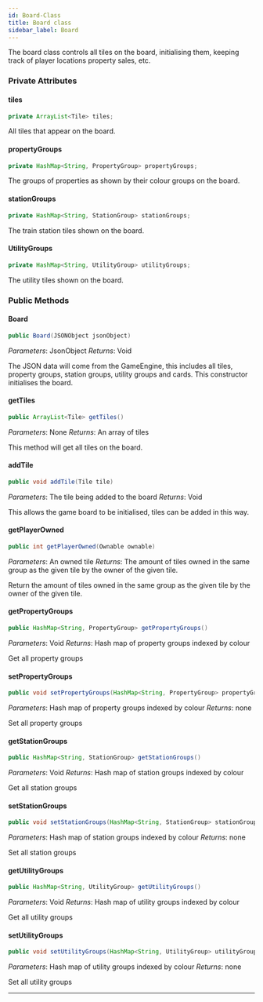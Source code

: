 ```yaml
---
id: Board-Class
title: Board class
sidebar_label: Board 
---
```


The board class controls all tiles on the board, initialising them, keeping track of player locations property sales, etc. 

### Private Attributes 
#### tiles
```java
private ArrayList<Tile> tiles;
```
All tiles that appear on the board.

#### propertyGroups
```java
private HashMap<String, PropertyGroup> propertyGroups;
```
The groups of properties as shown by their colour groups on the board.

#### stationGroups
```java
private HashMap<String, StationGroup> stationGroups;
```
The train station tiles shown on the board.

#### UtilityGroups
```java
private HashMap<String, UtilityGroup> utilityGroups;
```
The utility tiles shown on the board.

### Public Methods 

#### Board
```java
public Board(JSONObject jsonObject)
```
*Parameters*: JsonObject
*Returns*: Void

The JSON data will come from the GameEngine, this includes all tiles, property groups, station groups, utility groups and cards. This constructor initialises the board.

#### getTiles
```java
public ArrayList<Tile> getTiles()
```
*Parameters*: None
*Returns*: An array of tiles

This method will get all tiles on the board.


#### addTile
```java
public void addTile(Tile tile)
```
*Parameters*: The tile being added to the board
*Returns*: Void

This allows the game board to be initialised, tiles can be added in this way.

#### getPlayerOwned
```java
public int getPlayerOwned(Ownable ownable)
```
*Parameters*: An owned tile
*Returns*: The amount of tiles owned in the same group as the given tile by the owner of the given tile.

Return the amount of tiles owned in the same group as the given tile by the owner of the given tile.

#### getPropertyGroups
```java
public HashMap<String, PropertyGroup> getPropertyGroups()
```
*Parameters*: Void
*Returns*: Hash map of property groups indexed by colour

Get all property groups

#### setPropertyGroups
```java
public void setPropertyGroups(HashMap<String, PropertyGroup> propertyGroups)
```
*Parameters*: Hash map of property groups indexed by colour
*Returns*: none

Set all property groups

#### getStationGroups
```java
public HashMap<String, StationGroup> getStationGroups()
```
*Parameters*: Void
*Returns*: Hash map of station groups indexed by colour

Get all station groups

#### setStationGroups
```java
public void setStationGroups(HashMap<String, StationGroup> stationGroups)
```
*Parameters*: Hash map of station groups indexed by colour
*Returns*: none

Set all station groups

#### getUtilityGroups
```java
public HashMap<String, UtilityGroup> getUtilityGroups()
```
*Parameters*: Void
*Returns*: Hash map of utility groups indexed by colour

Get all utility groups

#### setUtilityGroups
```java
public void setUtilityGroups(HashMap<String, UtilityGroup> utilityGroups)
```
*Parameters*: Hash map of utility groups indexed by colour
*Returns*: none

Set all utility groups

---